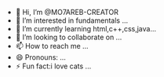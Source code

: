 - 👋 Hi, I’m @MO7AREB-CREATOR
- 👀 I’m interested in fundamentals ...
- 🌱 I’m currently learning html,c++,css,java...
- 💞️ I’m looking to collaborate on ...
- 📫 How to reach me ...
- 😄 Pronouns: ...
- ⚡ Fun fact:i love cats  ...

<!---
MO7AREB-CREATOR/MO7AREB-CREATOR is a ✨ special ✨ repository because its `README.md` (this file) appears on your GitHub profile.
You can click the Preview link to take a look at your changes.
--->
